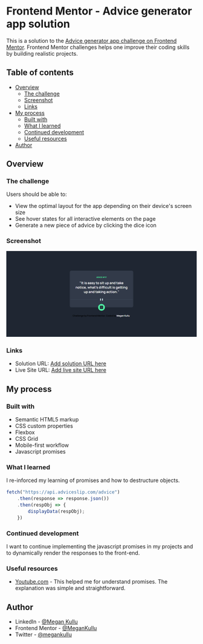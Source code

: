 # Frontend Mentor - Advice generator app solution

This is a solution to the [Advice generator app challenge on Frontend Mentor](https://www.frontendmentor.io/challenges/advice-generator-app-QdUG-13db). Frontend Mentor challenges helps one improve their coding skills by building realistic projects.

## Table of contents

- [Overview](#overview)
  - [The challenge](#the-challenge)
  - [Screenshot](#screenshot)
  - [Links](#links)
- [My process](#my-process)
  - [Built with](#built-with)
  - [What I learned](#what-i-learned)
  - [Continued development](#continued-development)
  - [Useful resources](#useful-resources)
- [Author](#author)



## Overview

### The challenge

Users should be able to:

- View the optimal layout for the app depending on their device's screen size
- See hover states for all interactive elements on the page
- Generate a new piece of advice by clicking the dice icon

### Screenshot

![](./images/advice-generator-app.png)

### Links

- Solution URL: [Add solution URL here](https://your-solution-url.com)
- Live Site URL: [Add live site URL here](https://your-live-site-url.com)

## My process

### Built with

- Semantic HTML5 markup
- CSS custom properties
- Flexbox
- CSS Grid
- Mobile-first workflow
- Javascript promises

### What I learned

I re-inforced my learning of promises and how to destructure objects.

```javascript
fetch("https://api.adviceslip.com/advice")
    .then(response => response.json())
    .then(respObj => {
        displayData(respObj);
    })
```

### Continued development

I want to continue implementing the javascript promises in my projects and to dynamically render the responses to the front-end.


### Useful resources

- [Youtube.com](https://www.example.com) - This helped me for understand promises. The explanation was simple and straightforward.


## Author
- LinkedIn - [@Megan Kullu](https://www.linkedin.com/in/megankullu/)
- Frontend Mentor - [@MeganKullu](https://www.frontendmentor.io/profile/MeganKullu)
- Twitter - [@megankullu](https://www.twitter.com/megankullu)


